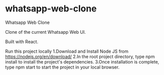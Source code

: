 # whatsapp-web-clone
Whatsapp Web Clone

Clone of the current Whatsapp Web UI.

Built with React.

Run this project locally
1.Download and Install Node JS from https://nodejs.org/en/download/
2.In the root project directory, type npm install to install the project's dependencies.
3.Once installation is complete, type npm start to start the project in your local browser.
